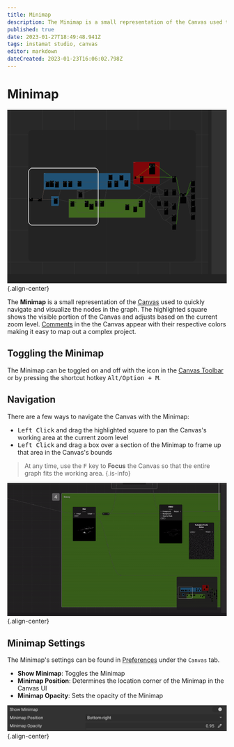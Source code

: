 ```yaml
---
title: Minimap
description: The Minimap is a small representation of the Canvas used to quickly navigate and visualize the nodes in the graph.
published: true
date: 2023-01-27T18:49:48.941Z
tags: instamat studio, canvas
editor: markdown
dateCreated: 2023-01-23T16:06:02.798Z
---
```


# Minimap

![Minimap](/instamat_studio/canvas/minimap_on_canvas.png){.align-center}

The **Minimap** is a small representation of the <a href="">Canvas</a> used to quickly navigate and visualize the nodes in the graph. The highlighted square shows the visible portion of the Canvas and adjusts based on the current zoom level. <a href="">Comments</a> in the the Canvas appear with their respective colors making it easy to map out a complex project. 

## Toggling the Minimap

The Minimap can be toggled on and off with the <i class="fa-regular fa-globe"></i> icon in the <a href="">Canvas Toolbar</a> or by pressing the shortcut hotkey <kbd>Alt/Option + M</kbd>.

## Navigation

There are a few ways to navigate the Canvas with the Minimap:

- <kbd>Left Click</kbd> and drag the highlighted square to pan the Canvas's working area at the current zoom level
- <kbd>Left Click</kbd> and drag a box over a section of the Minimap to frame up that area in the Canvas's bounds

> At any time, use the <kbd>F</kbd> key to **Focus** the Canvas so that the entire graph fits the working area.
{.is-info}

![Minimap Navigation GIF](/instamat_studio/canvas/minimap_navigation.gif){.align-center}

## Minimap Settings

The Minimap's settings can be found in <a href="">Preferences</a> under the `Canvas` tab.

- **Show Minimap**: Toggles the Minimap
- **Minimap Position**: Determines the location corner of the Minimap in the Canvas UI
- **Minimap Opacity**: Sets the opacity of the Minimap

![Minimap Settings](/instamat_studio/canvas/minimap_settings.png){.align-center}